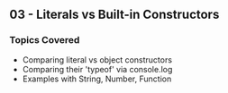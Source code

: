 ## 03 - Literals vs Built-in Constructors

### Topics Covered

- Comparing literal vs object constructors
- Comparing their 'typeof' via console.log
- Examples with String, Number, Function
